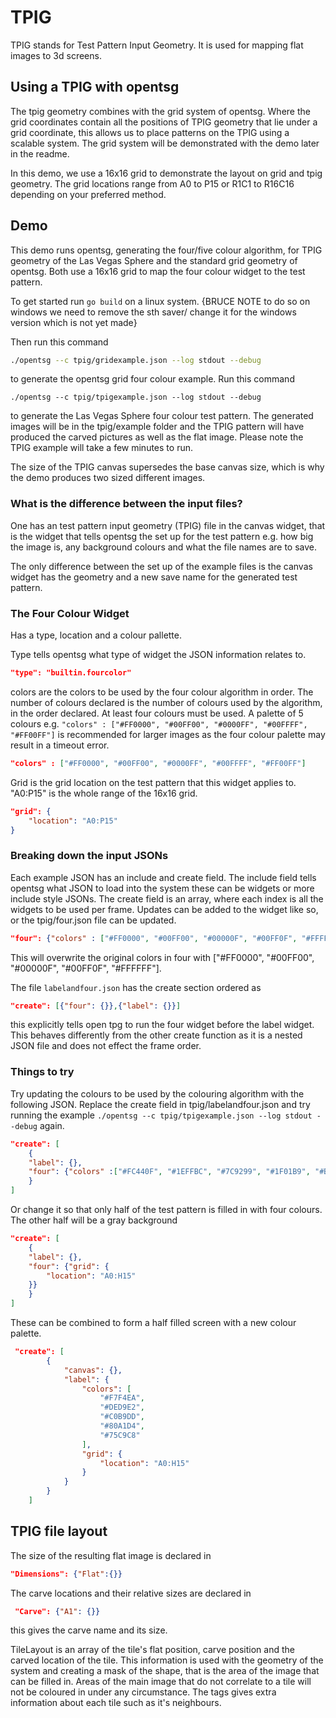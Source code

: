 # TPIG

TPIG stands for Test Pattern Input Geometry. It is used for mapping flat images
to 3d screens.

## Using a TPIG with opentsg

The tpig geometry combines with the grid system of opentsg. Where the grid
coordinates contain all the positions of TPIG geometry that lie under a grid
coordinate, this allows us to place patterns on the TPIG using a scalable
system. The grid system will be demonstrated with the demo later in the readme.

In this demo, we use a 16x16 grid to demonstrate the layout on grid and tpig
geometry. The grid locations range from A0 to P15 or R1C1 to R16C16 depending
on your preferred method.

## Demo

This demo runs opentsg, generating the four/five colour algorithm, for TPIG
geometry of the Las Vegas Sphere and the standard grid geometry of opentsg.
Both use a 16x16 grid to map the four colour widget to the test pattern.

To get started run `go build` on a linux system. {BRUCE NOTE to do so on
windows we need to remove the sth saver/ change it for the windows version
which is not yet made}

Then run this command

```sh
./opentsg --c tpig/gridexample.json --log stdout --debug
```

 to generate the opentsg grid four colour example. Run this command

```sg
./opentsg --c tpig/tpigexample.json --log stdout --debug
```

to generate the Las Vegas Sphere four colour test pattern. The generated
images will be in the tpig/example folder and the TPIG pattern will have
produced the carved pictures as well as the flat image. Please note the TPIG
example will take a few minutes to run.

The size of the TPIG canvas supersedes the base canvas size, which is why the
demo produces two sized different images.

### What is the difference between the input files?

One has an test pattern input geometry (TPIG) file in the canvas widget, that
is the widget that tells opentsg the set up for the test pattern e.g. how big
the image is, any background colours and what the file names are to save.

The only difference between the set up of the example files is the canvas
widget has the geometry and a new save name for the generated test pattern.

### The Four Colour Widget

Has a type, location and a colour pallette.

Type tells opentsg what type of widget the JSON information relates to.

```json
"type": "builtin.fourcolor"
```

colors are the colors to be used by the four colour algorithm in order. The
number of colours declared is the number of colours used by the algorithm, in
the order declared. At least four colours must be used. A palette of 5 colours
e.g. `"colors" : ["#FF0000", "#00FF00", "#0000FF", "#00FFFF", "#FF00FF"]` is
recommended for larger images as the four colour palette may result in a
timeout error.

```json
"colors" : ["#FF0000", "#00FF00", "#0000FF", "#00FFFF", "#FF00FF"]
```

Grid is the grid location on the test pattern that this widget applies to.
"A0:P15" is the whole range of the 16x16 grid.

```json
"grid": {
    "location": "A0:P15"
}
```

### Breaking down the input JSONs

Each example JSON has an include and create field. The include field tells
opentsg what JSON to load into the system these can be widgets or more include
style JSONs. The create field is an array, where each index is all the widgets
to be used per frame. Updates can be added to the widget like so, or the
tpig/four.json file can be updated.

```json
"four": {"colors" : ["#FF0000", "#00FF00", "#00000F", "#00FF0F", "#FFFFFF"]}
```

This will overwrite the original colors in four with ["#FF0000", "#00FF00",
"#00000F", "#00FF0F", "#FFFFFF"].

The file `labelandfour.json` has the create section ordered as

```json
"create": [{"four": {}},{"label": {}}]
```

this explicitly tells open tpg to run the four widget before the label widget.
This behaves differently from the other create function as it is a nested JSON
file and does not effect the frame order.

### Things to try

Try updating the colours to be used by the colouring algorithm with the
following JSON. Replace the create field in tpig/labelandfour.json and try
running the example `./opentsg --c tpig/tpigexample.json --log stdout --debug`
again.

```json
"create": [
    {
    "label": {},
    "four": {"colors" :["#FC440F", "#1EFFBC", "#7C9299", "#1F01B9", "#B4E33D"]}
    }
]
```

Or change it so that only half of the test pattern is filled in with four
colours. The other half will be a gray background

```json
"create": [
    {
    "label": {},
    "four": {"grid": {
        "location": "A0:H15"
    }}
    }
]
```

These can be combined to form a half filled screen with a new colour palette.

```json
 "create": [
        {
            "canvas": {},
            "label": {
                "colors": [
                    "#F7F4EA",
                    "#DED9E2",
                    "#C0B9DD",
                    "#80A1D4",
                    "#75C9C8"
                ],
                "grid": {
                    "location": "A0:H15"
                }
            }
        }
    ]
```

## TPIG file layout

The size of the resulting flat image is declared in

```json
"Dimensions": {"Flat":{}}
```

The carve locations and their relative sizes  are declared in

```json
 "Carve": {"A1": {}}
```

this gives the carve name and its size.

TileLayout is an array of the tile's flat position, carve position and the
carved location of the tile. This information is used with the geometry of the
system and creating a mask of the shape, that is the area of the image that can
be filled in. Areas of the main image that do not correlate to a tile will not
be coloured in under any circumstance. The tags gives extra information about
each tile such as it's neighbours.
